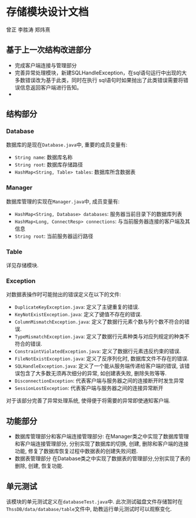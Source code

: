 # 存储模块设计文档
曾正 李胜涛 郑炜熹

## 基于上一次结构改进部分
- 完成客户端连接与管理部分
- 完善异常处理模块，新建SQLHandleException，在sql语句运行中出现的大多数错误改为基于此类，同时在执行
sql语句时如果抛出了此类错误需要将错误信息返回客户端进行告知。
- 

## 结构部分

### Database

数据库的是现在`Database.java`中, 重要的成员变量有:
- `String name`: 数据库名称
- `String root`: 数据库存储路径
- `HashMap<String, Table> tables`: 数据库所含数据表

### Manager

数据库管理的实现在`Manager.java`中, 成员变量有:
- `HashMap<String, Database> databases`: 服务器当前目录下的数据库列表
- `HashMap<Long, ConnectResp> connections`: 与当前服务器连接的客户端及其信息
- `String root`: 当前服务器运行路径

### Table
详见存储模块. 

### Exception

对数据表操作时可能抛出的错误定义在以下的文件:

- `DuplicateKeyException.java`: 定义了主键重复的错误.
- `KeyNotExistException.java`: 定义了键值不存在的错误.
- `ColumnMismatchException.java`: 定义了数据行元素个数与列个数不符合的错误.
- `TypeMismatchException.java`: 定义了数据行元素种类与对应列规定的种类不符合的错误.
- `ConstraintViolatedException.java`: 定义了数据行元素违反约束的错误.
- `FileNotExistException.java`: 定义了反序列化时, 数据库文件不存在的错误.
- `SQLHandleException.java`: 定义了一个能从服务端传递给客户端的错误, 该错误包含了大多数无须再次细分的异常, 如创建表失败, 删除失败等等.
- `DisconnectionException`: 代表客户端与服务器之间的连接断开时发生异常
- `SessionLostException`: 代表客户端与服务器之间的连接异常断开

对于该部分完善了异常处理系统, 使得便于将需要的异常即使通知客户端. 

## 功能部分

- 数据库管理部分和客户端连接管理部分: 
在Manager类之中实现了数据库管理和客户端连接管理部分, 分别实现了数据库的切换, 创建, 删除和客户端的连接功能, 修复了数据库恢复过程中数据表的创建失败问题.
- 数据表管理部分
在Database类之中实现了数据表的管理部分,分别实现了表的删除, 创建, 恢复功能.  

## 单元测试
该模块的单元测试定义在`databaseTest.java`中. 此次测试磁盘文件存储暂时在`ThssDB/data/database/table`文件中, 助教运行单元测试时可以观察变化.
